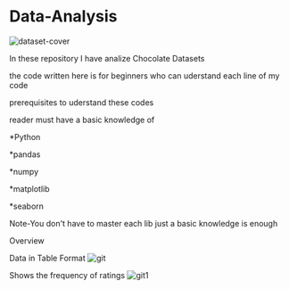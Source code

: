 # Data-Analysis

![dataset-cover](https://user-images.githubusercontent.com/65847158/133476937-6cea554f-ab27-4ea7-ab30-b6c7727e4688.jpg)

In these repository I have  analize Chocolate Datasets

the code written here is for beginners who can uderstand each line of my code

prerequisites to uderstand these codes

reader must have a basic knowledge of 

*Python

*pandas

*numpy

*matplotlib

*seaborn

Note-You don't have to master each lib just a basic knowledge is enough

Overview

Data in Table Format
![git](https://user-images.githubusercontent.com/65847158/133480562-f5f77919-f591-4984-8ee8-fa3e0a8c149a.PNG)

Shows the frequency of ratings
![git1](https://user-images.githubusercontent.com/65847158/133480813-74656698-6b93-4fa9-b23d-f68529a7151c.PNG)


